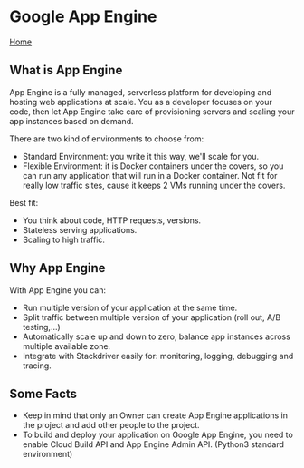 # Google App Engine

[Home](../README.md)

## What is App Engine

App Engine is a fully managed, serverless platform for developing and hosting web applications at scale. You as a developer focuses on your code, then let App Engine take care of provisioning servers and scaling your app instances based on demand.

There are two kind of environments to choose from:

- Standard Environment: you write it this way, we'll scale for you.
- Flexible Environment: it is Docker containers under the covers, so you can run any application that will run in a Docker container. Not fit for really low traffic sites, cause it keeps 2 VMs running under the covers.

Best fit:

- You think about code, HTTP requests, versions.
- Stateless serving applications.
- Scaling to high traffic.

## Why App Engine

With App Engine you can:

- Run multiple version of your application at the same time.
- Split traffic between multiple version of your application (roll out, A/B testing,...)
- Automatically scale up and down to zero, balance app instances across multiple available zone.
- Integrate with Stackdriver easily for: monitoring, logging, debugging and tracing.

## Some Facts

- Keep in mind that only an Owner can create App Engine applications in the project and add other people to the project.
- To build and deploy your application on Google App Engine, you need to enable Cloud Build API and App Engine Admin API. (Python3 standard environment)
